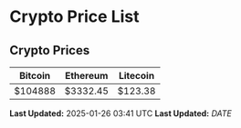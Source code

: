 # Crypto Price List

## Crypto Prices
| Bitcoin | Ethereum | Litecoin |
| ------- | -------- | -------- |
| $104888 | $3332.45 | $123.38 |
**Last Updated:** 2025-01-26 03:41 UTC
**Last Updated:** $DATE$
